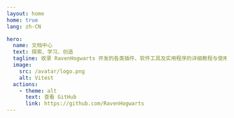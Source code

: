 ```yaml
---
layout: home
home: true
lang: zh-CN

hero:
  name: 文档中心
  text: 探索、学习、创造
  tagline: 收录 RavenHogwarts 开发的各类插件、软件工具及实用程序的详细教程与使用指南
  image:
    src: /avatar/logo.png
    alt: Vitest
  actions:
    - theme: alt
      text: 查看 GitHub
      link: https://github.com/RavenHogwarts
---
```

<script setup lang="ts">
  import Home from "../.vitepress/theme/components/Home.vue"

  const categories = [
    {
      icon: 'Puzzle',
      title: 'Obsidian 插件',
      items: [
        {
          icon: 'Gavel',
          title: 'RavenHogwarts Toolkit(OTK)',
          description: '多功能工具包，提升工作效率',
          link: '/obsidian-ravenhogwarts-toolkit/'
        },
        {
          icon: 'CodeXml',
          title: 'Ace Code Editor',
          description: '使用 Ace 编辑器直接编辑代码文件',
          link: '/obsidian-ace-code-editor/'
        },
        {
          icon: 'Telescope',
          title: 'Yearly Glance',
          description: '年度事件概览，支持自定义管理',
          link: '/obsidian-yearly-glance/'
        },
        {
          icon: 'Image',
          title: 'Custom Icons',
          description: '为工作区与文档提供图标自定义',
          link: '/obsidian-custom-icons/'
        },
      ]
    }
  ]
</script>

<HomeUnderline />

<Home :categories="categories" />
